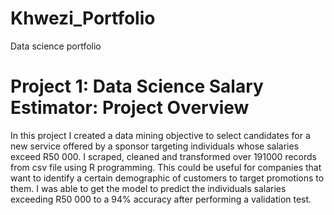 # Khwezi_Portfolio
Data science portfolio

# Project 1: Data Science Salary Estimator: Project Overview
In this project I created a data mining objective to select candidates for a new service offered by a sponsor targeting individuals whose salaries exceed R50 000. I scraped, cleaned and transformed over 191000 records from csv file using R programming. 
This could be useful for companies that want to identify a certain demographic of customers to target promotions to them. I was able to get the model to predict the individuals salaries exceeding R50 000 to a 94% accuracy after performing a validation test. 
